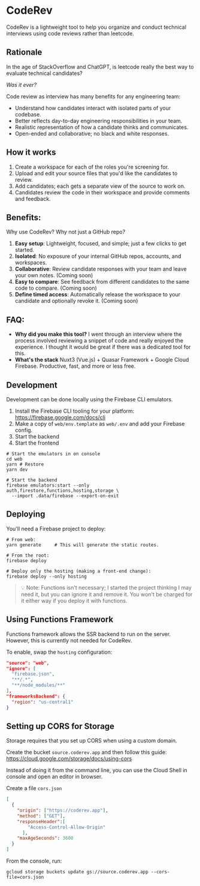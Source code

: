 # CodeRev

CodeRev is a lightweight tool to help you organize and conduct technical interviews using code reviews rather than leetcode.

## Rationale

In the age of StackOverflow and ChatGPT, is leetcode really the best way to evaluate technical candidates?

*Was it ever?*

Code review as interview has many benefits for any engineering team:

* Understand how candidates interact with isolated parts of your codebase.
* Better reflects day-to-day engineering responsibilities in your team.
* Realistic representation of how a candidate thinks and communicates.
* Open-ended and collaborative; no black and white responses.

## How it works

1. Create a workspace for each of the roles you're screening for.
2. Upload and edit your source files that you'd like the candidates to review.
3. Add candidates; each gets a separate view of the source to work on.
4. Candidates review the code in their workspace and provide comments and feedback.

## Benefits:

Why use CodeRev? Why not just a GitHub repo?

1. **Easy setup**: Lightweight, focused, and simple; just a few clicks to get started.
2. **Isolated**: No exposure of your internal GitHub repos, accounts, and workspaces.
3. **Collaborative**: Review candidate responses with your team and leave your own notes. (Coming soon)
4. **Easy to compare**: See feedback from different candidates to the same code to compare. (Coming soon)
5. **Define timed access**: Automatically release the workspace to your candidate and optionally revoke it. (Coming soon)

## FAQ:

* **Why did you make this tool?** I went through an interview where the process involved reviewing a snippet of code and really enjoyed the experience. I thought it would be great if there was a dedicated tool for this.
* **What's the stack** Nuxt3 (Vue.js) + Quasar Framework + Google Cloud Firebase. Productive, fast, and more or less free.

## Development

Development can be done locally using the Firebase CLI emulators.

1. Install the Firebase CLI tooling for your platform: https://firebase.google.com/docs/cli
2. Make a copy of `web/env.template` as `web/.env` and add your Firebase config.
3. Start the backend
4. Start the frontend

```
# Start the emulators in on console
cd web
yarn # Restore
yarn dev

# Start the backend
firebase emulators:start --only auth,firestore,functions,hosting,storage \
  --import .data/firebase --export-on-exit
```

## Deploying

You'll need a Firebase project to deploy:

```
# From web:
yarn generate     # This will generate the static routes.

# From the root:
firebase deploy

# Deploy only the hosting (making a front-end change):
firebase deploy --only hosting
```

> 💡 Note: Functions isn't necessary; I started the project thinking I may need it, but you can ignore it and remove it.  You won't be charged for it either way if you deploy it with functions.

## Using Functions Framework

Functions framework allows the SSR backend to run on the server.  However, this is currently not needed for CodeRev.

To enable, swap the `hosting` configuration:

```json
"source": "web",
"ignore": [
  "firebase.json",
  "**/.*",
  "**/node_modules/**"
],
"frameworksBackend": {
  "region": "us-central1"
}
```

## Setting up CORS for Storage

Storage requires that you set up CORS when using a custom domain.

Create the bucket `source.coderev.app` and then follow this guide: https://cloud.google.com/storage/docs/using-cors

Instead of doing it from the command line, you can use the Cloud Shell in console and open an editor in browser.

Create a file `cors.json`

```json
[
  {
    "origin": ["https://coderev.app"],
    "method": ["GET"],
    "responseHeader":[
        "Access-Control-Allow-Origin"
      ],
    "maxAgeSeconds": 3600
  }
]
```

From the console, run:

```
gcloud storage buckets update gs://source.coderev.app --cors-file=cors.json
```



